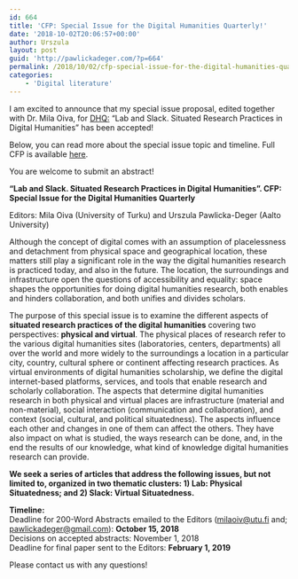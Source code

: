 ```yaml
---
id: 664
title: 'CFP: Special Issue for the Digital Humanities Quarterly!'
date: '2018-10-02T20:06:57+00:00'
author: Urszula
layout: post
guid: 'http://pawlickadeger.com/?p=664'
permalink: /2018/10/02/cfp-special-issue-for-the-digital-humanities-quarterly/
categories:
    - 'Digital literature'
---
```


I am excited to announce that my special issue proposal, edited together with Dr. Mila Oiva, for [DHQ:](http://www.digitalhumanities.org/dhq/) “Lab and Slack. Situated Research Practices in Digital Humanities” has been accepted!

Below, you can read more about the special issue topic and timeline. Full CFP is available [here](http://pawlickadeger.com/wp-content/uploads/2018/10/CFP_DHQ_Lab-and-Slack.-Situated-Research-Practices-in-Digital-Humanities_01102018.pdf).

You are welcome to submit an abstract!

**“Lab and Slack. Situated Research Practices in Digital Humanities”. CFP: Special Issue for the Digital Humanities Quarterly**

Editors: Mila Oiva (University of Turku) and Urszula Pawlicka-Deger (Aalto University)

Although the concept of digital comes with an assumption of placelessness and detachment from physical space and geographical location, these matters still play a significant role in the way the digital humanities research is practiced today, and also in the future. The location, the surroundings and infrastructure open the questions of accessibility and equality: space shapes the opportunities for doing digital humanities research, both enables and hinders collaboration, and both unifies and divides scholars.

The purpose of this special issue is to examine the different aspects of **situated research practices of the digital humanities** covering two perspectives: **physical and virtual**. The physical places of research refer to the various digital humanities sites (laboratories, centers, departments) all over the world and more widely to the surroundings a location in a particular city, country, cultural sphere or continent affecting research practices. As virtual environments of digital humanities scholarship, we define the digital internet-based platforms, services, and tools that enable research and scholarly collaboration. The aspects that determine digital humanities research in both physical and virtual places are infrastructure (material and non-material), social interaction (communication and collaboration), and context (social, cultural, and political situatedness). The aspects influence each other and changes in one of them can affect the others. They have also impact on what is studied, the ways research can be done, and, in the end the results of our knowledge, what kind of knowledge digital humanities research can provide.

**We seek a series of articles that address the following issues, but not limited to, organized in two thematic clusters: 1) Lab: Physical Situatedness; and 2) Slack: Virtual Situatedness.**

**Timeline:**  
Deadline for 200-Word Abstracts emailed to the Editors (milaoiv@utu.fi and; pawlickadeger@gmail.com): **October 15, 2018**  
Decisions on accepted abstracts: November 1, 2018  
Deadline for final paper sent to the Editors: **February 1, 2019**

Please contact us with any questions!